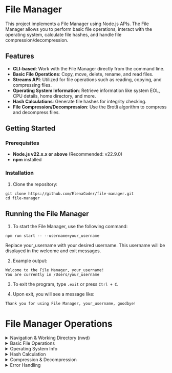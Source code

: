 # File Manager

This project implements a File Manager using Node.js APIs. The File Manager allows you to perform basic file operations, interact with the operating system, calculate file hashes, and handle file compression/decompression.

## Features

- **CLI-based**: Work with the File Manager directly from the command line.
- **Basic File Operations**: Copy, move, delete, rename, and read files.
- **Streams API**: Utilized for file operations such as reading, copying, and compressing files.
- **Operating System Information**: Retrieve information like system EOL, CPU details, home directory, and more.
- **Hash Calculations**: Generate file hashes for integrity checking.
- **File Compression/Decompression**: Use the Brotli algorithm to compress and decompress files.

## Getting Started

### Prerequisites

- **Node.js v22.x.x or above** (Recommended: v22.9.0)
- **npm** installed

### Installation

1. Clone the repository:

```
git clone https://github.com/ElenaCoder/file-manager.git
cd file-manager
```

## Running the File Manager

1. To start the File Manager, use the following command:
```
npm run start -- --username=your_username

```
Replace your_username with your desired username. This username will be displayed in the welcome and exit messages.

2. Example output:

```
Welcome to the File Manager, your_username!
You are currently in /Users/your_username

```
3. To exit the program, type `.exit` or press `Ctrl + C`.

4. Upon exit, you will see a message like:

```
Thank you for using File Manager, your_username, goodbye!

```

# File Manager Operations

<details>
<summary>Navigation & Working Directory (nwd)</summary>

- Go upper from current directory
**Command**: `up` - moves one directory up (except when in the root directory).

- Change to dedicated folder
**Command**: `cd path_to_directory` - changes the working directory to the specified path. The path can be relative or absolute.

- List all files and folders in the current directory
**Command**: `ls`- prints the list of files and directories. The output is sorted with directories listed first, followed by files.

</details>

<details>
<summary>Basic File Operations</summary>

### Read a file's content
**Command**: `cat path_to_file`
Reads and prints the content of the specified file.

### Create a new file
**Command**: `add new_file_name`
Creates an empty file with the specified name.

### Rename a file
**Command**: `rn path_to_file new_filename`
Renames the specified file while keeping its content unchanged.

### Copy a file
**Command**: `cp path_to_file path_to_new_directory`
Copies the file to the specified directory using readable and writable streams.

### Move a file
**Command**: `mv path_to_file path_to_new_directory`
Moves the file to the new directory (same as copy, but deletes the original file).

### Delete a file
**Command**: `rm path_to_file`
Deletes the specified file.

</details>

<details>
<summary>Operating System Info</summary>

### Get system End-Of-Line (EOL)
**Command**: `os --EOL`
Prints the system's default EOL.

### Get CPU information
**Command**: `os --cpus`
Displays the number of CPUs, as well as each CPU's model and clock rate (in GHz).

### Get home directory
**Command**: `os --homedir`
Prints the user's home directory.

### Get current system user name
**Command**: `os --username`
Prints the current system's user name (not the username passed at the start).

### Get CPU architecture
**Command**: `os --architecture`
Prints the CPU architecture for which Node.js binary was compiled.

</details>

<details>
<summary>Hash Calculation</summary>

### Calculate hash for a file
**Command**: `hash path_to_file`
Computes and prints the hash for the specified file.

</details>

<details>
<summary>Compression & Decompression</summary>

### Compress a file
**Command**: `compress path_to_file path_to_destination`
Compresses the specified file using the Brotli algorithm and streams, saving the result in the destination.

### Decompress a file
**Command**: `decompress path_to_file path_to_destination`
Decompresses the previously compressed file using the Brotli algorithm, ensuring the result matches the original file.

</details>

<details>
<summary>Error Handling</summary>

- In case of invalid commands or missing/incorrect arguments, the File Manager will print `Invalid input` and wait for the next command.

- If an operation fails (e.g., trying to work on a non-existent file), the message `Operation failed` will be printed, and the user can enter another command.

</details>
